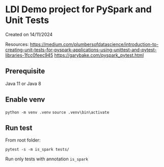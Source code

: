 # LDI Demo project for PySpark and Unit Tests
Created on 14/11/2024

Resources:
https://medium.com/plumbersofdatascience/introduction-to-creating-unit-tests-for-pyspark-applications-using-unittest-and-pytest-libraries-1fcc0feec945
https://garybake.com/pyspark_pytest.html

## Prerequisite
Java 11 or Java 8

## Enable venv
`python -m venv .venv`
`source .venv\bin\activate`

## Run test 
From root folder: 

`pytest -s -m is_spark tests/`

Run only tests with annotation `is_spark`
    